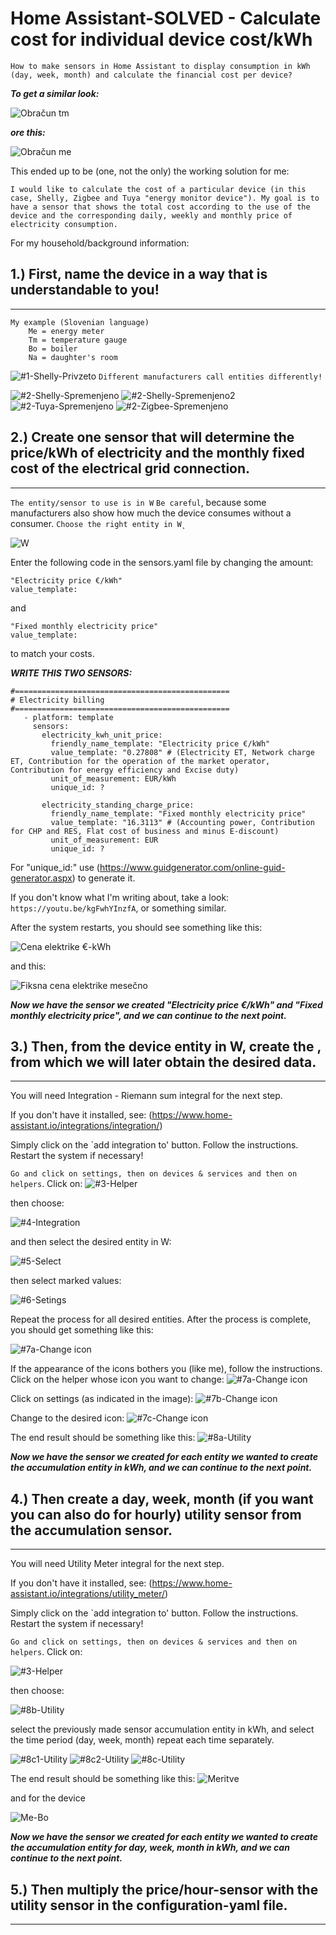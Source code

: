 # Home Assistant-SOLVED - Calculate cost for individual device cost/kWh
`How to make sensors in Home Assistant to display consumption in kWh (day, week, month) and calculate the financial cost per device?`

***To get a similar look:***

![Obračun tm](https://github.com/Trzinka/HA-energy-cost/assets/40424965/458193b2-054f-4c52-968c-26571ddf027b)

***ore this:***

![Obračun me](https://github.com/Trzinka/HA-energy-cost/assets/40424965/aaaf2c9f-585c-4916-a2b9-45714ef76c14)


This ended up to be (one, not the only) the working solution for me:

`I would like to calculate the cost of a particular device (in this case, Shelly, Zigbee and Tuya "energy monitor device").
My goal is to have a sensor that shows the total cost according to the use of the device and the corresponding daily, weekly and monthly price of electricity consumption.`

For my household/background information:




## 1.) First, name the device in a way that is understandable to you!
******************************************************************
    
    My example (Slovenian language)
        Me = energy meter
        Tm = temperature gauge
        Bo = boiler
        Na = daughter's room
![#1-Shelly-Privzeto](https://github.com/Trzinka/HA-energy-cost/assets/40424965/36e62ab4-26d3-42aa-a5ec-c6aea5407f9b)
`Different manufacturers call entities differently!`

![#2-Shelly-Spremenjeno](https://github.com/Trzinka/HA-energy-cost/assets/40424965/28ca19d1-4a19-44a5-8945-932f2a2bab4f)
![#2-Shelly-Spremenjeno2](https://github.com/Trzinka/HA-energy-cost/assets/40424965/1723de46-02ea-4576-b17d-373db79c9d0a)
![#2-Tuya-Spremenjeno](https://github.com/Trzinka/HA-energy-cost/assets/40424965/fdfd9944-d17c-4df6-8e96-3c2b0c25bf53)
![#2-Zigbee-Spremenjeno](https://github.com/Trzinka/HA-energy-cost/assets/40424965/eab1daab-32f2-4467-8e07-b739a065c060)




## 2.) Create one sensor that will determine the price/kWh of electricity and the monthly fixed cost of the electrical grid connection. 
***************************************************************************************************************************************

`The entity/sensor to use is in W` `Be careful`, because some manufacturers also show how much the device consumes without a consumer. `Choose the right entity in W˛`

![W](https://github.com/Trzinka/HA-energy-cost/assets/40424965/62cc59d7-dc65-4c9e-97ea-74899f5a97eb)

Enter the following code in the sensors.yaml file by changing the amount:

    "Electricity price €/kWh"
    value_template: 
and 
    
    "Fixed monthly electricity price"
    value_template:
        
to match your costs.

***WRITE THIS TWO SENSORS:***         
```
#================================================
# Electricity billing
#================================================ 
   - platform: template
     sensors:
       electricity_kwh_unit_price:
         friendly_name_template: "Electricity price €/kWh"
         value_template: "0.27808" # (Electricity ET, Network charge ET, Contribution for the operation of the market operator, Contribution for energy efficiency and Excise duty)
         unit_of_measurement: EUR/kWh
         unique_id: ?

       electricity_standing_charge_price:
         friendly_name_template: "Fixed monthly electricity price"
         value_template: "16.3113" # (Accounting power, Contribution for CHP and RES, Flat cost of business and minus E-discount)
         unit_of_measurement: EUR
         unique_id: ?
```


For "unique_id:" use (https://www.guidgenerator.com/online-guid-generator.aspx) to generate it.


If you don't know what I'm writing about, take a look: `https://youtu.be/kgFwhYInzfA`, or something similar.

After the system restarts, you should see something like this:

![Cena elektrike €-kWh](https://github.com/Trzinka/HA-energy-cost/assets/40424965/0a3b797a-dc8c-41b7-9187-a2549443e9a9)

and this:

![Fiksna cena elektrike mesečno](https://github.com/Trzinka/HA-energy-cost/assets/40424965/d3f005d9-8024-43c8-a911-4e01972344bf)

***Now we have the sensor we created "Electricity price €/kWh" and "Fixed monthly electricity price", and we can continue to the next point.***




## 3.) Then, from the device entity in W, create the , from which we will later obtain the desired data.
**********************************************************************************************************************************
You will need Integration - Riemann sum integral for the next step. 

If you don't have it installed, see: (https://www.home-assistant.io/integrations/integration/)

Simply click on the `add integration to' button. Follow the instructions. Restart the system if necessary!

`Go and click on settings, then on devices & services and then on helpers`. Click on:
![#3-Helper](https://github.com/Trzinka/HA-energy-cost/assets/40424965/b49d8e0e-56ad-47ca-b0ba-84757787ee8c)

then choose:

![#4-Integration](https://github.com/Trzinka/HA-energy-cost/assets/40424965/42f7e143-a04b-4deb-807a-8966f469216f)

and then select the desired entity in W:

![#5-Select](https://github.com/Trzinka/HA-energy-cost/assets/40424965/58edb5a3-cc30-48fb-98de-d3ab3a72d9e6)

then select marked values:

![#6-Setings](https://github.com/Trzinka/HA-energy-cost/assets/40424965/84e962aa-d9e2-433f-9e86-3debd05ebc0b)

Repeat the process for all desired entities. After the process is complete, you should get something like this:

![#7a-Change icon](https://github.com/Trzinka/HA-energy-cost/assets/40424965/d52b5838-8afb-4b25-b118-2df49d17fb1a)

If the appearance of the icons bothers you (like me), follow the instructions. Click on the helper whose icon you want to change:
![#7a-Change icon](https://github.com/Trzinka/HA-energy-cost/assets/40424965/0566d580-a81f-4f0b-a121-d37d4f514bc3)

Click on settings (as indicated in the image):
![#7b-Change icon](https://github.com/Trzinka/HA-energy-cost/assets/40424965/8d4c730a-028f-447e-b070-f3f2c20acfd3)

Change to the desired icon:
![#7c-Change icon](https://github.com/Trzinka/HA-energy-cost/assets/40424965/4c0a60d7-00fd-48be-a483-7393a41fbf55)

The end result should be something like this:
![#8a-Utility](https://github.com/Trzinka/HA-energy-cost/assets/40424965/53fbc0ec-0257-4d9c-afce-c5eede1d0dd0)

***Now we have the sensor we created for each entity we wanted to create the accumulation entity in kWh, and we can continue to the next point.***




## 4.) Then create a day, week, month (if you want you can also do for hourly) utility sensor from the accumulation sensor.
************************************************************************************************************************
You will need Utility Meter integral for the next step. 

If you don't have it installed, see: (https://www.home-assistant.io/integrations/utility_meter/)

Simply click on the `add integration to' button. Follow the instructions. Restart the system if necessary!

`Go and click on settings, then on devices & services and then on helpers`. Click on:

![#3-Helper](https://github.com/Trzinka/Home-Assistant-SOLVED---Calculate-cost-for-individual-device-cost-kWh/assets/40424965/2646d48b-9ab4-407a-b09f-7baed256ddcc)

then choose:

![#8b-Utility](https://github.com/Trzinka/Home-Assistant-SOLVED---Calculate-cost-for-individual-device-cost-kWh/assets/40424965/a88430f5-b2f8-498f-a514-2e5db2e0e991)

select the previously made sensor accumulation entity in kWh, and select the time period (day, week, month) repeat each time separately.

![#8c1-Utility](https://github.com/Trzinka/Home-Assistant-SOLVED---Calculate-cost-for-individual-device-cost-kWh/assets/40424965/014a5cca-08dd-47e3-a435-7010c0b664ac)
![#8c2-Utility](https://github.com/Trzinka/Home-Assistant-SOLVED---Calculate-cost-for-individual-device-cost-kWh/assets/40424965/4103c2a7-ab21-4913-b950-6204e405ed95)
![#8c-Utility](https://github.com/Trzinka/Home-Assistant-SOLVED---Calculate-cost-for-individual-device-cost-kWh/assets/40424965/65cef096-1e1c-4446-a613-227773350d44)

The end result should be something like this:
![Meritve](https://github.com/Trzinka/Home-Assistant-SOLVED---Calculate-cost-for-individual-device-cost-kWh/assets/40424965/e1c2e8da-4e0d-45d7-bc2c-ce34aebb7023)


and for the device

![Me-Bo](https://github.com/Trzinka/Home-Assistant-SOLVED---Calculate-cost-for-individual-device-cost-kWh/assets/40424965/8525e494-0b1d-4794-846b-bf4318cd15d7)

***Now we have the sensor we created for each entity we wanted to create the accumulation entity for day, week, month in kWh, and we can continue to the next point.***




## 5.) Then multiply the price/hour-sensor with the utility sensor in the configuration-yaml file.
**************************************************************************************************



